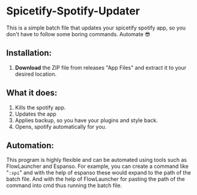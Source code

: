 # Spicetify-Spotify-Updater
This is a simple batch file that updates your spicetify spotify app, so you don't have to follow some boring commands. Automate 😎

## Installation:

1. **Download** the ZIP file from releases "App Files" and extract it to your desired location.

## What it does:

1. Kills the spotify app.
2. Updates the app
3. Applies backup, so you have your plugins and style back.
4. Opens, spotify automatically for you.

## Automation:

This program is highly flexible and can be automated using tools such as FlowLauncher and Espanso. For example, you can create a command like "`:spi`" and with the help of espanso these would expand to the path of the batch file. And with the help of FlowLauncher for pasting the path of the command into cmd thus running the batch file.
